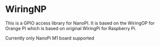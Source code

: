 # WiringNP
This is a GPIO access library for NanoPI. It is based on the WiringOP for Orange PI which is based on original WiringPi for Raspberry Pi.

Currently only NanoPi M1 board supported